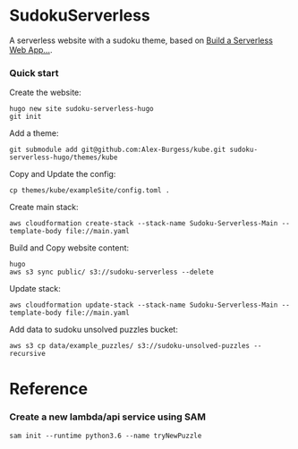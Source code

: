 # SudokuServerless
A serverless website with a sudoku theme, based on [Build a Serverless Web App...](https://aws.amazon.com/getting-started/projects/build-serverless-web-app-lambda-apigateway-s3-dynamodb-cognito/).


### Quick start
Create the website:
```
hugo new site sudoku-serverless-hugo
git init
```

Add a theme:
```
git submodule add git@github.com:Alex-Burgess/kube.git sudoku-serverless-hugo/themes/kube
```

Copy and Update the config:
```
cp themes/kube/exampleSite/config.toml .
```

Create main stack:
```
aws cloudformation create-stack --stack-name Sudoku-Serverless-Main --template-body file://main.yaml
```

Build and Copy website content:
```
hugo
aws s3 sync public/ s3://sudoku-serverless --delete
```

Update stack:
```
aws cloudformation update-stack --stack-name Sudoku-Serverless-Main --template-body file://main.yaml
```

Add data to sudoku unsolved puzzles bucket:
```
aws s3 cp data/example_puzzles/ s3://sudoku-unsolved-puzzles --recursive
```

# Reference

### Create a new lambda/api service using SAM
```
sam init --runtime python3.6 --name tryNewPuzzle
```
